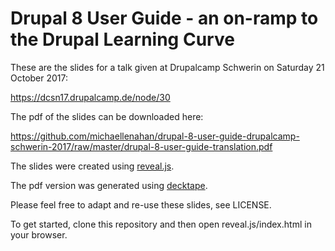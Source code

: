 # Drupal 8 User Guide - an on-ramp to the Drupal Learning Curve

These are the slides for a talk given at Drupalcamp Schwerin on Saturday 21 October 2017:

https://dcsn17.drupalcamp.de/node/30

The pdf of the slides can be downloaded here:

https://github.com/michaellenahan/drupal-8-user-guide-drupalcamp-schwerin-2017/raw/master/drupal-8-user-guide-translation.pdf

The slides were created using [reveal.js](https://github.com/hakimel/reveal.js).

The pdf version was generated using [decktape](https://github.com/astefanutti/decktape).

Please feel free to adapt and re-use these slides, see LICENSE.

To get started, clone this repository and then open reveal.js/index.html in your browser.
